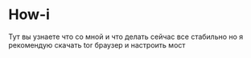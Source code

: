 # How-i
Тут вы узнаете что со мной и что делать
сейчас все стабильно но я рекомендую скачать tor браузер и настроить мост

